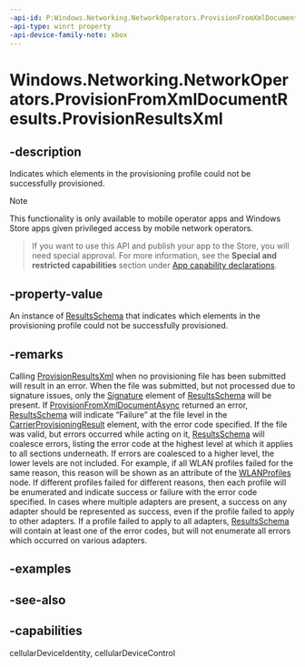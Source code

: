 ```yaml
---
-api-id: P:Windows.Networking.NetworkOperators.ProvisionFromXmlDocumentResults.ProvisionResultsXml
-api-type: winrt property
-api-device-family-note: xbox
---
```


<!-- Property syntax
public string ProvisionResultsXml { get; }
-->

# Windows.Networking.NetworkOperators.ProvisionFromXmlDocumentResults.ProvisionResultsXml

## -description
Indicates which elements in the provisioning profile could not be successfully provisioned.

> [!NOTE]
> This functionality is only available to mobile operator apps and Windows Store apps given privileged access by mobile network operators.



> If you want to use this API and publish your app to the Store, you will need special approval. For more information, see the **Special and restricted capabilities** section under [App capability declarations](https://docs.microsoft.com/en-us/windows/uwp/packaging/app-capability-declarations). 

## -property-value
An instance of [ResultsSchema](https://docs.microsoft.com/uwp/schemas/mobilebroadbandschema/resultsschema/schema-root) that indicates which elements in the provisioning profile could not be successfully provisioned.

## -remarks
Calling [ProvisionResultsXml](provisionfromxmldocumentresults_provisionresultsxml.md) when no provisioning file has been submitted will result in an error. When the file was submitted, but not processed due to signature issues, only the [Signature](https://docs.microsoft.com/uwp/schemas/mobilebroadbandschema/resultsschema/element-signature) element of [ResultsSchema](https://docs.microsoft.com/uwp/schemas/mobilebroadbandschema/resultsschema/schema-root) will be present. If [ProvisionFromXmlDocumentAsync](provisioningagent_provisionfromxmldocumentasync.md) returned an error, [ResultsSchema](https://docs.microsoft.com/uwp/schemas/mobilebroadbandschema/resultsschema/schema-root) will indicate “Failure” at the file level in the [CarrierProvisioningResult](https://docs.microsoft.com/uwp/schemas/mobilebroadbandschema/resultsschema/element-carrierprovisioningresult) element, with the error code specified. If the file was valid, but errors occurred while acting on it, [ResultsSchema](https://docs.microsoft.com/uwp/schemas/mobilebroadbandschema/resultsschema/schema-root) will coalesce errors, listing the error code at the highest level at which it applies to all sections underneath. If errors are coalesced to a higher level, the lower levels are not included. For example, if all WLAN profiles failed for the same reason, this reason will be shown as an attribute of the [WLANProfiles](https://docs.microsoft.com/uwp/schemas/mobilebroadbandschema/resultsschema/element-wlanprofiles) node. If different profiles failed for different reasons, then each profile will be enumerated and indicate success or failure with the error code specified. In cases where multiple adapters are present, a success on any adapter should be represented as success, even if the profile failed to apply to other adapters. If a profile failed to apply to all adapters, [ResultsSchema](https://docs.microsoft.com/uwp/schemas/mobilebroadbandschema/resultsschema/schema-root) will contain at least one of the error codes, but will not enumerate all errors which occurred on various adapters.

## -examples

## -see-also

## -capabilities
cellularDeviceIdentity, cellularDeviceControl
